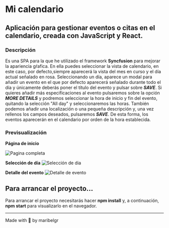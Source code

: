 # Mi calendario

## Aplicación para gestionar eventos o citas en el calendario, creada con JavaScript y React.


### Descripción

Es una SPA para la que he utilizado el framework **Syncfusion** para mejorar la apariencia gŕafica.
En ella puedes seleccionar la vista de calendario, en este caso, por defecto,siempre aparecerá la vista del mes en curso y el día actual señalado en rosa.
Seleccionando un día, aparece un modal para añadir un evento en el que por defecto aparecerá señalado durante todo el día y únicamente deberás poner el título del evento y pulsar sobre ***SAVE***. Si quieres añadir más especificaciones al evento pulsaremos sobre la opción ***MORE DETAILS*** y podremos seleccionar la hora de inicio y fin del evento, quitando la selección "All day" y seleccionaremos las horas. También podemos añadir una localización o una pequeña descripción y, una vez rellenos los campos deseados, pulsaremos ***SAVE***.
De esta forma, los eventos aparecerán en el calendario por orden de la hora establecida.


### Previsualización

**Página de inicio**

![Pagina completa](https://user-images.githubusercontent.com/70604477/105868272-4b9b6200-5ff6-11eb-875a-40ae9cb7d40c.png)


**Selección de día**
![Selección de dia](https://user-images.githubusercontent.com/70604477/105868520-8ac9b300-5ff6-11eb-8d23-1599f8691c2b.png)


**Detalle del evento**
![Detalle de evento](https://user-images.githubusercontent.com/70604477/105868817-da0fe380-5ff6-11eb-976e-ac48436d6845.png)


## Para arrancar el proyecto...

Para arrancar el proyecto necesitarás hacer **npm install** y, a continuación, **npm start** para visualizarlo en el navegador.

___

Made with :heartbeat: by maribelgr
